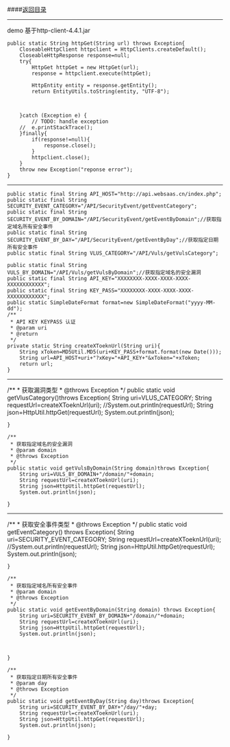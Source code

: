####[返回目录](apis?xKey={:I('xKey')})

<hr>
    demo 基于http-client-4.4.1.jar

    public static String httpGet(String url) throws Exception{
        CloseableHttpClient httpclient = HttpClients.createDefault();
        CloseableHttpResponse response=null;
        try{
            HttpGet httpGet = new HttpGet(url);
            response = httpclient.execute(httpGet);

            HttpEntity entity = response.getEntity();
            return EntityUtils.toString(entity, "UTF-8");



        }catch (Exception e) {
            // TODO: handle exception
        //	e.printStackTrace();
        }finally{
            if(response!=null){
                response.close();
            }
            httpclient.close();
        }
        throw new Exception("reponse error");
    }

<hr>

    public static final String API_HOST="http://api.websaas.cn/index.php";
    public static final String SECURITY_EVENT_CATEGORY="/API/SecurityEvent/getEventCategory";
    public static final String SECURITY_EVENT_BY_DOMAIN="/API/SecurityEvent/getEventByDomain";//获取指定域名所有安全事件
    public static final String SECURITY_EVENT_BY_DAY="/API/SecurityEvent/getEventByDay";//获取指定日期所有安全事件
    public static final String VLUS_CATEGORY="/API/Vuls/getVulsCategory";

    public static final String  VULS_BY_DOMAIN="/API/Vuls/getVulsByDomain";//获取指定域名的安全漏洞
    public static final String API_KEY="XXXXXXXX-XXXX-XXXX-XXXX-XXXXXXXXXXXX";
    public static final String KEY_PASS="XXXXXXXX-XXXX-XXXX-XXXX-XXXXXXXXXXXX";
    public static SimpleDateFormat format=new SimpleDateFormat("yyyy-MM-dd");
    /**
     * API KEY KEYPASS 认证
     * @param uri
     * @return
     */
    private static String createXToeknUrl(String uri){
        String xToken=MD5Util.MD5(uri+KEY_PASS+format.format(new Date()));
        String url=API_HOST+uri+"?xKey="+API_KEY+"&xToken="+xToken;
        return url;
    }

<hr>
    /**
     * 获取漏洞类型
     * @throws Exception
     */
    public static void getVlusCategory()throws Exception{
        String uri=VLUS_CATEGORY;
        String requestUrl=createXToeknUrl(uri);
        //System.out.println(requestUrl);
        String json=HttpUtil.httpGet(requestUrl);
        System.out.println(json);

    }

	/**
	 * 获取指定域名的安全漏洞
	 * @param domain
	 * @throws Exception
	 */
	public static void getVulsByDomain(String domain)throws Exception{
		String uri=VULS_BY_DOMAIN+"/domain/"+domain;
		String requestUrl=createXToeknUrl(uri);
		String json=HttpUtil.httpGet(requestUrl);
		System.out.println(json);

	}

<hr>
    /**
     * 获取安全事件类型
     * @throws Exception
     */
    public static void getEventCategory() throws Exception{
        String uri=SECURITY_EVENT_CATEGORY;
        String requestUrl=createXToeknUrl(uri);
        //System.out.println(requestUrl);
        String json=HttpUtil.httpGet(requestUrl);
        System.out.println(json);

    }

    /**
     * 获取指定域名所有安全事件
     * @param domain
     * @throws Exception
     */
    public static void getEventByDomain(String domain) throws Exception{
        String uri=SECURITY_EVENT_BY_DOMAIN+"/domain/"+domain;
        String requestUrl=createXToeknUrl(uri);
        String json=HttpUtil.httpGet(requestUrl);
        System.out.println(json);



    }

    /**
     * 获取指定日期所有安全事件
     * @param day
     * @throws Exception
     */
    public static void getEventByDay(String day)throws Exception{
        String uri=SECURITY_EVENT_BY_DAY+"/day/"+day;
        String requestUrl=createXToeknUrl(uri);
        String json=HttpUtil.httpGet(requestUrl);
        System.out.println(json);

    }

